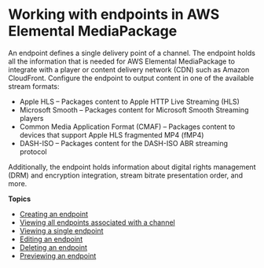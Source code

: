 # Working with endpoints in AWS Elemental MediaPackage<a name="endpoints"></a>

An endpoint defines a single delivery point of a channel\. The endpoint holds all the information that is needed for AWS Elemental MediaPackage to integrate with a player or content delivery network \(CDN\) such as Amazon CloudFront\. Configure the endpoint to output content in one of the available stream formats:
+ Apple HLS – Packages content to Apple HTTP Live Streaming \(HLS\)
+ Microsoft Smooth – Packages content for Microsoft Smooth Streaming players
+ Common Media Application Format \(CMAF\) – Packages content to devices that support Apple HLS fragmented MP4 \(fMP4\)
+ DASH\-ISO – Packages content for the DASH\-ISO ABR streaming protocol

Additionally, the endpoint holds information about digital rights management \(DRM\) and encryption integration, stream bitrate presentation order, and more\.

**Topics**
+ [Creating an endpoint](endpoints-create.md)
+ [Viewing all endpoints associated with a channel](endpoints-view-all.md)
+ [Viewing a single endpoint](endpoints-view-one.md)
+ [Editing an endpoint](endpoints-edit.md)
+ [Deleting an endpoint](endpoints-delete.md)
+ [Previewing an endpoint](endpoints-preview.md)